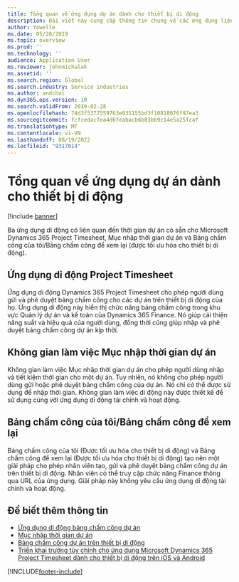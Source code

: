 ```yaml
---
title: Tổng quan về ứng dụng dự án dành cho thiết bị di động
description: Bài viết này cung cấp thông tin chung về các ứng dụng liên quan đến thời gian của dự án cho Microsoft Dynamics 365 Project Timesheet, Mục nhập thời gian dự án và Bảng chấm công/Bảng chấm công của tôi trên thiết bị di động.
author: Yowelle
ms.date: 05/28/2019
ms.topic: overview
ms.prod: ''
ms.technology: ''
audience: Application User
ms.reviewer: johnmichalak
ms.assetid: ''
ms.search.region: Global
ms.search.industry: Service industries
ms.author: andchoi
ms.dyn365.ops.version: 10
ms.search.validFrom: 2019-02-28
ms.openlocfilehash: 74d3f5377559763e035155bd3f10818076f97ea3
ms.sourcegitcommit: fcfcedacfea4d6feabacb6b83bb9c14e5a25fcaf
ms.translationtype: MT
ms.contentlocale: vi-VN
ms.lasthandoff: 08/19/2022
ms.locfileid: "9317014"
---
```

# <a name="project-mobile-applications-overview"></a>Tổng quan về ứng dụng dự án dành cho thiết bị di động

[!include [banner](../includes/banner.md)]

Ba ứng dụng di động có liên quan đến thời gian dự án có sẵn cho Microsoft Dynamics 365 Project Timesheet, Mục nhập thời gian dự án và Bảng chấm công của tôi/Bảng chấm công để xem lại (được tối ưu hóa cho thiết bị di động).

## <a name="project-timesheet-mobile-app"></a>Ứng dụng di động Project Timesheet

Ứng dụng di động Dynamics 365 Project Timesheet cho phép người dùng gửi và phê duyệt bảng chấm công cho các dự án trên thiết bị di động của họ. Ứng dụng di động này hiển thị chức năng bảng chấm công trong khu vực Quản lý dự án và kế toán của Dynamics 365 Finance. Nó giúp cải thiện năng suất và hiệu quả của người dùng, đồng thời cũng giúp nhập và phê duyệt bảng chấm công dự án kịp thời.

## <a name="project-time-entry-workspace"></a>Không gian làm việc Mục nhập thời gian dự án

Không gian làm việc Mục nhập thời gian dự án cho phép người dùng nhập và tiết kiệm thời gian cho một dự án. Tuy nhiên, nó không cho phép người dùng gửi hoặc phê duyệt bảng chấm công của dự án. Nó chỉ có thể được sử dụng để nhập thời gian. Không gian làm việc di động này được thiết kế để sử dụng cùng với ứng dụng di động tài chính và hoạt động.

## <a name="my-timesheetstimesheets-for-my-review"></a>Bảng chấm công của tôi/Bảng chấm công để xem lại

Bảng chấm công của tôi (Được tối ưu hóa cho thiết bị di động) và Bảng chấm công để xem lại (Được tối ưu hóa cho thiết bị di động) tạo nên một giải pháp cho phép nhân viên tạo, gửi và phê duyệt bảng chấm công dự án trên thiết bị di động. Nhân viên có thể truy cập chức năng Finance thông qua URL của ứng dụng. Giải pháp này không yêu cầu ứng dụng di động tài chính và hoạt động.

## <a name="for-more-information"></a>Để biết thêm thông tin

- [Ứng dụng di động bảng chấm công dự án](project-timesheet.md)
- [Mục nhập thời gian dự án](project-time-entry-mobile-workspace.md)
- [Bảng chấm công dự án trên thiết bị di động](Mobile-timesheets.md)
- [Triển khai trường tùy chỉnh cho ứng dụng Microsoft Dynamics 365 Project Timesheet dành cho thiết bị di động trên iOS và Android](custom-fields-mobile.md)

[!INCLUDE[footer-include](../includes/footer-banner.md)]
